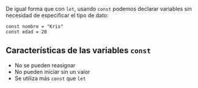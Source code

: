 De igual forma que con ``let``, usando ``const`` podemos declarar variables sin necesidad de especificar el tipo de dato:

````JS
const nombre = "Kris"
const edad = 20
````

## Características de las variables ``const``
- No se pueden reasignar
- No pueden iniciar sin un valor
- Se utiliza más ``const`` que ``let``